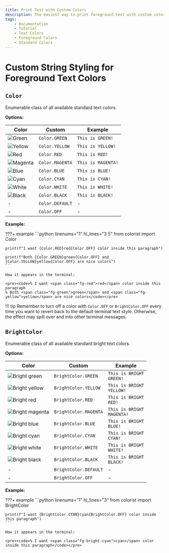 ```yaml
---
title: Print Text with Custom Colors
description: The easiest way to print foreground text with custom colors in terminal output using Colorist for Python. This documentation includes color maps and code examples.
tags:
    - Documentation
    - Tutorial
    - Text Colors
    - Foreground Colors
    - Standard Colors
---
```


# Custom String Styling for Foreground Text Colors
## `Color`
Enumerable class of all available standard text colors.

**Options:**

| Color | Custom | Example |
| ----- | ------ | ------- |
| ![Green](../../assets/images/colors/green_16x16.png) | `Color.GREEN` | <code><span class="fg-green">This is GREEN!</span></code> |
| ![Yellow](../../assets/images/colors/yellow_16x16.png) | `Color.YELLOW` | <code><span class="fg-yellow">This is YELLOW!</span></code> |
| ![Red](../../assets/images/colors/red_16x16.png) | `Color.RED` | <code><span class="fg-red">This is RED!</span></code> |
| ![Magenta](../../assets/images/colors/magenta_16x16.png) | `Color.MAGENTA` | <code><span class="fg-magenta">This is MAGENTA!</span></code> |
| ![Blue](../../assets/images/colors/blue_16x16.png) | `Color.BLUE` | <code><span class="fg-blue">This is BLUE!</span></code> |
| ![Cyan](../../assets/images/colors/cyan_16x16.png) | `Color.CYAN` | <code><span class="fg-cyan">This is CYAN!</span></code> |
| ![White](../../assets/images/colors/white_16x16.png) | `Color.WHITE` | <code><span class="fg-white">This is WHITE!</span></code> |
| ![Black](../../assets/images/colors/black_16x16.png) | `Color.BLACK` | <code><span class="fg-black">This is BLACK!</span></code> |
| - | `Color.DEFAULT` | - |
| - | `Color.OFF` | - |

**Example:**

???+ example
    ```python linenums="1" hl_lines="3 5"
    from colorist import Color

    print(f"I want {Color.RED}red{Color.OFF} color inside this paragraph")

    print(f"Both {Color.GREEN}green{Color.OFF} and {Color.YELLOW}yellow{Color.OFF} are nice colors")
    ```

    How it appears in the terminal:

    <pre><code>% I want <span class="fg-red">red</span> color inside this paragraph
    % Both <span class="fg-green">green</span> and <span class="fg-yellow">yellow</span> are nice colors</code></pre>

!!! tip
    Remember to turn off a color with `Color.OFF` or `BrightColor.OFF` every time you want to revert back to the default terminal text style. Otherwise, the effect may spill over and into other terminal messages.

## `BrightColor`
Enumerable class of all available standard bright text colors.

**Options:**

| Color | Custom | Example |
| ----- | ------ | ------- |
| ![Bright green](../../assets/images/colors/bright_green_16x16.png) | `BrightColor.GREEN` | <code><span class="fg-bright-green">This is BRIGHT GREEN!</span></code> |
| ![Bright yellow](../../assets/images/colors/bright_yellow_16x16.png) | `BrightColor.YELLOW` | <code><span class="fg-bright-yellow">This is BRIGHT YELLOW!</span></code> |
| ![Bright red](../../assets/images/colors/bright_red_16x16.png) | `BrightColor.RED` | <code><span class="fg-bright-red">This is BRIGHT RED!</span></code> |
| ![Bright magenta](../../assets/images/colors/bright_magenta_16x16.png) | `BrightColor.MAGENTA` | <code><span class="fg-bright-magenta">This is BRIGHT MAGENTA!</span></code> |
| ![Bright blue](../../assets/images/colors/bright_blue_16x16.png) | `BrightColor.BLUE` | <code><span class="fg-bright-blue">This is BRIGHT BLUE!</span></code> |
| ![Bright cyan](../../assets/images/colors/bright_cyan_16x16.png) | `BrightColor.CYAN` | <code><span class="fg-bright-cyan">This is BRIGHT CYAN!</span></code> |
| ![Bright white](../../assets/images/colors/bright_white_16x16.png) | `BrightColor.WHITE` | <code><span class="fg-bright-white">This is BRIGHT WHITE!</span></code> |
| ![Bright black](../../assets/images/colors/bright_black_16x16.png) | `BrightColor.BLACK` | <code><span class="fg-bright-black">This is BRIGHT BLACK!</span></code> |
| - | `BrightColor.DEFAULT` | - |
| - | `BrightColor.OFF` | - |

**Example:**

???+ example
    ```python linenums="1" hl_lines="3"
    from colorist import BrightColor

    print(f"I want {BrightColor.CYAN}cyan{BrightColor.OFF} color inside this paragraph")
    ```

    How it appears in the terminal:

    <pre><code>% I want <span class="fg-bright-cyan">cyan</span> color inside this paragraph</code></pre>
